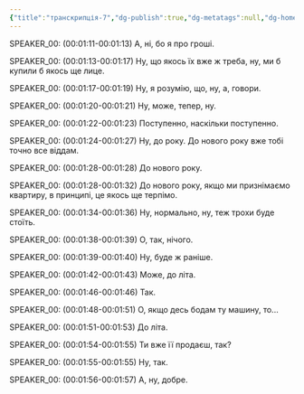 ```yaml
---
{"title":"транскрипція-7","dg-publish":true,"dg-metatags":null,"dg-home":null,"permalink":"/psiholog/transkripcziya-7/","dgPassFrontmatter":true,"noteIcon":""}
---
```


SPEAKER_00:
(00:01:11-00:01:13) А, ні, бо я про гроші.

SPEAKER_00:
(00:01:13-00:01:17) Ну, що якось їх вже ж треба, ну, ми б купили б якось ще лице.

SPEAKER_00:
(00:01:17-00:01:19) Ну, я розумію, що, ну, а, говори.

SPEAKER_00:
(00:01:20-00:01:21) Ну, може, тепер, ну.

SPEAKER_00:
(00:01:22-00:01:23) Поступенно, наскільки поступенно.

SPEAKER_00:
(00:01:24-00:01:27) Ну, до року. До нового року вже тобі точно все віддам.

SPEAKER_00:
(00:01:28-00:01:28) До нового року.

SPEAKER_00:
(00:01:28-00:01:32) До нового року, якщо ми признімаємо квартиру, в принципі, це якось ще терпімо.

SPEAKER_00:
(00:01:34-00:01:36) Ну, нормально, ну, теж трохи буде стоїть.

SPEAKER_00:
(00:01:38-00:01:39) О, так, нічого.

SPEAKER_00:
(00:01:39-00:01:40) Ну, буде ж раніше.

SPEAKER_00:
(00:01:42-00:01:43) Може, до літа.

SPEAKER_00:
(00:01:46-00:01:46) Так.

SPEAKER_00:
(00:01:48-00:01:51) О, якщо десь бодам ту машину, то...

SPEAKER_00:
(00:01:51-00:01:53) До літа.

SPEAKER_00:
(00:01:54-00:01:55) Ти вже її продаєш, так?

SPEAKER_00:
(00:01:55-00:01:55) Ну, так.

SPEAKER_00:
(00:01:56-00:01:57) А, ну, добре.
